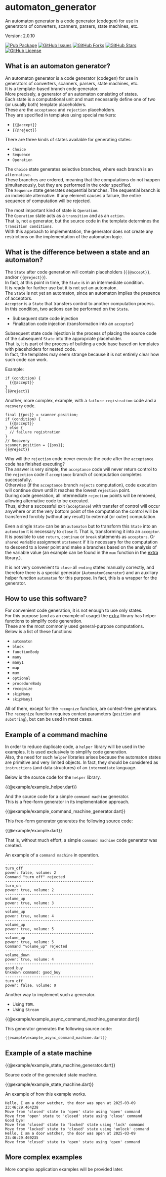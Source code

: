 # automaton_generator

An automaton generator is a code generator (codegen) for use in generators of converters, scanners, parsers, state machines, etc.

Version: 2.0.10

[![Pub Package](https://img.shields.io/pub/v/automaton_generator.svg)](https://pub.dev/packages/automaton_generator)
[![GitHub Issues](https://img.shields.io/github/issues/mezoni/automaton_generator.svg)](https://github.com/mezoni/automaton_generator/issues)
[![GitHub Forks](https://img.shields.io/github/forks/mezoni/automaton_generator.svg)](https://github.com/mezoni/automaton_generator/forks)
[![GitHub Stars](https://img.shields.io/github/stars/mezoni/automaton_generator.svg)](https://github.com/mezoni/automaton_generator/stargazers)
[![GitHub License](https://img.shields.io/badge/License-BSD_3--Clause-blue.svg)](https://raw.githubusercontent.com/mezoni/automaton_generator/main/LICENSE)

## What is an automaton generator?

An automaton generator is a code generator (codegen) for use in generators of converters, scanners, parsers, state machines, etc.  
It is a template-based branch code generator.  
More precisely, a generator of an automaton consisting of states.  
Each state is a computational unit and must necessarily define one of two (or usually both) template placeholders.  
These are the `acceptance` and `rejection` placeholders.  
They are specified in templates using special markers:

- `{{@accept}}`
- `{{@reject}}`

There are three kinds of states available for generating states:

- `Choice`
- `Sequence`
- `Operation`

The `Choice` state generates selective branches, where each branch is an `alternative`.  
These branches are ordered, meaning that the computations do not happen simultaneously, but they are performed in the order specified.  
The `Sequence` state generates sequential branches. The sequential branch is an indivisible alternative. If any element causes a failure, the entire sequence of computation will be rejected.  

The most important kind of state is `Operation`.  
The `Operation` state acts as a `transition` and as an `action`.  
That is, not a generator, but the source code in the template determines the `transition conditions`.  
With this approach to implementation, the generator does not create any restrictions on the implementation of the automaton logic.  

## What is the difference between a state and an automaton?

The `State` after code generation will contain placeholders (`{{@accept}}`, and/or `{{@reject}}`).  
In fact, at this point in time, the `State` is in an intermediate condition.  
It is ready for further use but it is not yet an automaton.  
The `State` is not yet an automaton, since an automaton implies the presence of acceptors.  
`Acceptor` is a `State` that transfers control to another computation process.  
In this condition, two actions can be performed on the `State`.

- Subsequent state code injection
- Finalization code injection (transformation into an `acceptor`)

Subsequent state code injection is the process of placing the source code of the subsequent `State` into the appropriate placeholder.  
That is, it is part of the process of building a code base based on templates with placeholders for nested code.  
In fact, the templates may seem strange because it is not entirely clear how such code can work.  

Example:

```text
if (condition) {
  {{@accept}}
}
{{@reject}}
```

Another, more complex, example, with a `failure registration` code and a `recovery` code.

```text
final {{pos}} = scanner.position;
if (condition) {
  {{@accept}}
} else {
  // failure registration
}
// Recovery
scanner.position = {{pos}};
{{@reject}}
```

Why will the `rejection` code never execute the code after the `acceptance` code has finished executing?  
The answer is very simple, the `acceptance` code will never return control to the `rejection` code  if `acceptance` branch of computation completes successfully.  
Otherwise (if the `acceptance` branch `rejects` computation), code execution will continue down until it reaches the lowest `rejection` point.  
During code generation, all intermediate `rejection` points will be removed, allowing alternative code to be executed.  
Thus, either a successful exit (`acceptance`) with transfer of control will occur anywhere or at the very bottom point of the computation the control will be transferred forcibly (without any result) to external (or outer) computation.  

Even a single `State` can be an `automaton` but to transform this `State` into an `automaton` it is necessary to `close` it.
That is, transforming it into an `acceptor`.  
It is possible to use `return`, `continue` or `break` statements as `acceptors`. Or `shared` variable assignment `statement` if it is necessary for the computation to descend to a lower point and make a branches based on the analysis of the variable value (an example can be found in the `mux` function in the [extra](https://github.com/mezoni/automaton_generator/blob/main/lib/extra.dart) library.).

It is not very convenient to `close` all `ending` states manually correctly, and therefore there is a special generator (`AutomatonGenerator`) and an auxiliary helper function `automaton` for this purpose. In fact, this is a wrapper for the generator.

## How to use this software?

For convenient code generation, it is not enough to use only states.  
For this purpose (and as an example of usage) the [extra](https://github.com/mezoni/automaton_generator/blob/main/lib/extra.dart) library has helper functions to simplify code generation.  
These are the most commonly used general-purpose computations.  
Below is a list of these functions:

- `automaton`
- `block`
- `functionBody`
- `many`
- `many1`
- `map`
- `mux`
- `optional`
- `procedureBody`
- `recognize`
- `skipMany`
- `skipMany1`

All of them, except for the `recognize` function, are context-free generators.  
The `recognize` function requires context parameters (`position` and `substring`), but can be used in most cases.  

## Example of a command machine

In order to reduce duplicate code, a `helper` library will be used in the examples. It is used exclusively to simplify code generation.  
Also, the need for such `helper` libraries arises because the automaton states are primitive and very limited objects. In fact, they should be considered as `instructions` (and data structures) of an `intermediate` language.

Below is the source code for the `helper` library.

{{@example/example_helper.dart}}

And the source code for a simple `command machine` generator.  
This is a free-form generator in its implementation approach.  

{{@example/example_command_machine_generator.dart}}

This free-form generator generates the following source code:

{{@example/example.dart}}

That is, without much effort, a simple `command machine` code generator was created.  

An example of a `command machine` in operation.

```text
----------------------------------------
turn_off
power: false, volume: 2
Command "turn_off" rejected
----------------------------------------
turn_on
power: true, volume: 2
----------------------------------------
volume_up
power: true, volume: 3
----------------------------------------
volume_up
power: true, volume: 4
----------------------------------------
volume_up
power: true, volume: 5
----------------------------------------
volume_up
power: true, volume: 5
Command "volume_up" rejected
----------------------------------------
volume_down
power: true, volume: 4
----------------------------------------
good_buy
Unknown command: good_buy
----------------------------------------
turn_off
power: false, volume: 0
```

Another way to implement such a generator.

- Using `TOML`
- Using `Stream`

{{@example/example_async_command_machine_generator.dart}}

This generator generates the following source code:

```dart
{{example\example_async_command_machine.dart}}
```

## Example of a state machine

{{@example/example_state_machine_generator.dart}}

Source code of the generated state machine.

{{@example/example_state_machine.dart}}

An example of how this example works.

```text
Hello, I am a door watcher, the door was open at 2025-03-09 23:46:29.464238
Move from 'closed' state to 'open' state using 'open' command
Move from 'open' state to 'closed' state using 'close' command
Good bye!
Move from 'closed' state to 'locked' state using 'lock' command
Move from 'locked' state to 'closed' state using 'unlock' command
Hello, I am a door watcher, the door was open at 2025-03-09 23:46:29.469235
Move from 'closed' state to 'open' state using 'open' command
```

## More complex examples

More complex application examples will be provided later.  
